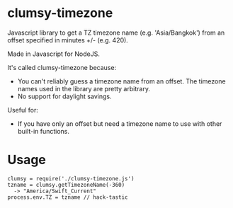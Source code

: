 clumsy-timezone
===============

Javascript library to get a TZ timezone name (e.g. 'Asia/Bangkok') from an offset specified in minutes +/- (e.g. 420).

Made in Javascript for NodeJS.

It's called clumsy-timezone because:
* You can't reliably guess a timezone name from an offset. The timezone names used in the library are pretty arbitrary.
* No support for daylight savings.

Useful for:
* If you have only an offset but need a timezone name to use with other built-in functions.

Usage
======
```
clumsy = require('./clumsy-timezone.js')
tzname = clumsy.getTimezoneName(-360)
  -> "America/Swift_Current"
process.env.TZ = tzname // hack-tastic
```
